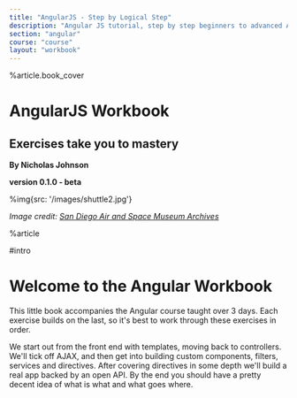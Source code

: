 ```yaml
---
title: "AngularJS - Step by Logical Step"
description: "Angular JS tutorial, step by step beginners to advanced Angular"
section: "angular"
course: "course"
layout: "workbook"
---
```


%article.book_cover


# AngularJS Workbook

## Exercises take you to mastery

**By Nicholas Johnson**

**version 0.1.0 - beta**

%img{src: '/images/shuttle2.jpg'}


*Image credit: [San Diego Air and Space Museum Archives](https://www.flickr.com/photos/sdasmarchives/sets/?&page=1)*

%article

#intro


# Welcome to the Angular Workbook

This little book accompanies the Angular course taught over 3 days. Each exercise builds on the last, so it's best to work through these exercises in order.

We start out from the front end with templates, moving back to controllers. We'll tick off AJAX, and then get into building custom components, filters, services and directives. After covering directives in some depth we'll build a real app backed by an open API.
By the end you should have a pretty decent idea of what is what and what goes where.
